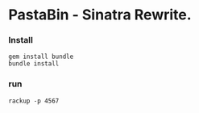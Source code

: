 # PastaBin - Sinatra Rewrite.

### Install
```
gem install bundle
bundle install
```

### run
```
rackup -p 4567
```
